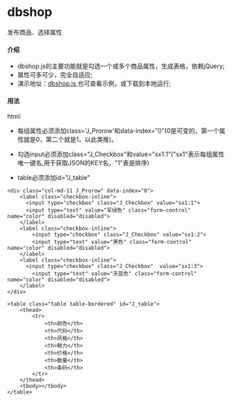 # dbshop
发布商品、选择属性

#### 介绍

* dbshop.js的主要功能就是勾选一个或多个商品属性，生成表格，依赖jQuery;
* 属性可多可少，完全自适应;
* 演示地址：[dbshop.js](http://runjs.cn/code/kuvsjt0a),也可查看示例，或下载到本地运行;

#### 用法

html:

* 每组属性必须添加class='J_Prorow'和data-index="0"(0是可变的，第一个属性就是0，第二个就是1，以此类推)。

* 勾选input必须添加class="J_Checkbox"和value="sx1:1"("sx1"表示每组属性唯一键名,用于获取JSON的KEY名，"1"表是排序)

* table必须添加id="J_table"
```
<div class="col-md-11 J_Prorow" data-index="0">
	<label class="checkbox-inline">
	  <input type="checkbox" class="J_Checkbox" value="sx1:1">
	  <input type="text" value="军绿色" class="form-control" name="color" disabled="disabled">
	</label>
	<label class="checkbox-inline">
		<input type="checkbox" class="J_Checkbox" value="sx1:2">
		<input type="text" value="黑色" class="form-control" name="color" disabled="disabled">
	</label>
	<label class="checkbox-inline">
	  <input type="checkbox" class="J_Checkbox"  value="sx1:3">
		<input type="text" value="天蓝色" class="form-control" name="color" disabled="disabled">
	</label>
</div>
```

```
<table class="table table-bordered" id="J_table">
	<thead>
		<tr>
			<th>颜色</th>
			<th>尺码</th>
			<th>风格</th>
			<th>魅力</th>
			<th>价格</th>
			<th>数量</th>
			<th>条码</th>
		</tr>
	</thead>
	<tbody></tbody>
</table>
```
